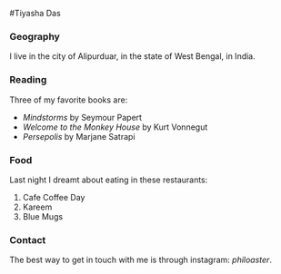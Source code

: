 #Tiyasha Das

### Geography

I live in the city of Alipurduar, in the state of West Bengal, in India.

### Reading

Three of my favorite books are:

- *Mindstorms* by Seymour Papert
- *Welcome to the Monkey House* by Kurt Vonnegut
- *Persepolis* by Marjane Satrapi

### Food

Last night I dreamt about eating in these restaurants:

1. Cafe Coffee Day
2. Kareem
3. Blue Mugs

### Contact

The best way to get in touch with me is through instagram: _philoaster_.
